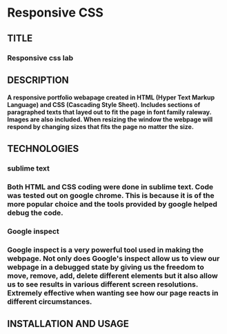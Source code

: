 # Responsive CSS

## TITLE

### Responsive css lab 

## DESCRIPTION

#### A  responsive portfolio webapage created in HTML (Hyper Text Markup Language) and CSS (Cascading Style Sheet). Includes sections of paragraphed texts that layed out to fit the page in font family raleway. Images are also included. When resizing the window the webpage will respond by changing sizes that fits the page no matter the size. 

## TECHNOLOGIES

### sublime text 
### Both HTML and CSS coding were done in sublime text. Code was tested out on google chrome. This is because it is of the more popular choice and the tools provided by google helped debug the code. 


### Google inspect
### Google inspect is a very powerful tool used in making the webpage. Not only does Google's inspect allow us to view our webpage in a debugged state by giving us the freedom to move, remove, add, delete different elements but it also allow us to see results in various different screen resolutions. Extremely effective when wanting see how our page reacts in different circumstances.

## INSTALLATION AND USAGE

